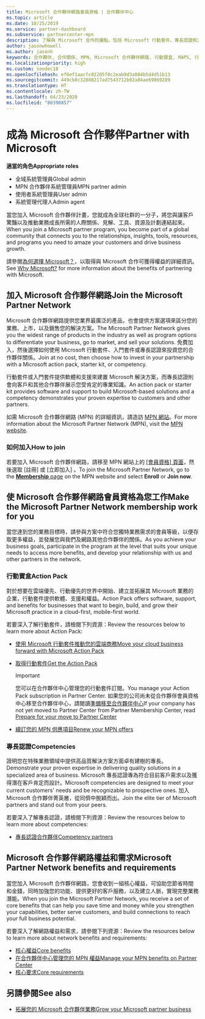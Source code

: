 ```yaml
---
title: Microsoft 合作夥伴網路會員資格 | 合作夥伴中心
ms.topic: article
ms.date: 10/25/2019
ms.service: partner-dashboard
ms.subservice: partnercenter-mpn
description: 了解與 Microsoft 合作的優點，包括 Microsoft 行動套件、專長認證和方案選項，可讓您的企業脫穎而出、走向市場並銷售您的解決方案。
author: jasonwhowell
ms.author: jasonh
keywords: 合作夥伴, 合作關係, MPN, Microsoft 合作夥伴網路, 行動寶盒, MAPS, 行動寶盒訂閱, 權益, MPN 權益, 會員資格, 銀級, 金級, 專長認證
ms.localizationpriority: high
ms.custom: seodec18
ms.openlocfilehash: ef6ef1aacfc02205f0c2eab9d3a084b5d4d51b13
ms.sourcegitcommit: 449cb8c32880217ad7543712b02a84ae69869289
ms.translationtype: HT
ms.contentlocale: zh-TW
ms.lasthandoff: 04/23/2020
ms.locfileid: "80390857"
---
```

# <a name="partner-with-microsoft"></a><span data-ttu-id="40422-104">成為 Microsoft 合作夥伴</span><span class="sxs-lookup"><span data-stu-id="40422-104">Partner with Microsoft</span></span>

<span data-ttu-id="40422-105">**適當的角色**</span><span class="sxs-lookup"><span data-stu-id="40422-105">**Appropriate roles**</span></span>
-   <span data-ttu-id="40422-106">全域系統管理員</span><span class="sxs-lookup"><span data-stu-id="40422-106">Global admin</span></span>
-   <span data-ttu-id="40422-107">MPN 合作夥伴系統管理員</span><span class="sxs-lookup"><span data-stu-id="40422-107">MPN partner admin</span></span>
-   <span data-ttu-id="40422-108">使用者系統管理員</span><span class="sxs-lookup"><span data-stu-id="40422-108">User admin</span></span>
-   <span data-ttu-id="40422-109">系統管理代理人</span><span class="sxs-lookup"><span data-stu-id="40422-109">Admin agent</span></span>

<span data-ttu-id="40422-110">當您加入 Microsoft 合作夥伴計畫，您就成為全球社群的一分子，將您與讓客戶驚豔以及推動業務成長所需的人際關係、見解、工具、資源及計劃連結起來。</span><span class="sxs-lookup"><span data-stu-id="40422-110">When you join a Microsoft partner program, you become part of a global community that connects you to the relationships, insights, tools, resources, and programs you need to amaze your customers and drive business growth.</span></span>

<span data-ttu-id="40422-111">請參閱[為何選擇 Microsoft？](https://partner.microsoft.com/business-opportunities/why-microsoft)，以取得與 Microsoft 合作可獲得權益的詳細資訊。</span><span class="sxs-lookup"><span data-stu-id="40422-111">See [Why Microsoft?](https://partner.microsoft.com/business-opportunities/why-microsoft) for more information about the benefits of partnering with Microsoft.</span></span> 

## <a name="join-the-microsoft-partner-network"></a><span data-ttu-id="40422-112">加入 Microsoft 合作夥伴網路</span><span class="sxs-lookup"><span data-stu-id="40422-112">Join the Microsoft Partner Network</span></span>

<!-- 12/5/18 The content below was copied and pasted directly from the Membership page of the MPN site (https://partner.microsoft.com/membership)-->

<span data-ttu-id="40422-113">Microsoft 合作夥伴網路提供您業界最廣泛的產品，也會提供方案選項來區分您的業務、上市，以及銷售您的解決方案。</span><span class="sxs-lookup"><span data-stu-id="40422-113">The Microsoft Partner Network gives you the widest range of products in the industry as well as program options to differentiate your business, go to market, and sell your solutions.</span></span> <span data-ttu-id="40422-114">免費加入，然後選擇如何使用 Microsoft 行動套件、入門套件或專長認證來投資您的合作夥伴關係。</span><span class="sxs-lookup"><span data-stu-id="40422-114">Join at no cost, then choose how to invest in your partnership with a Microsoft action pack, starter kit, or competency.</span></span>

<span data-ttu-id="40422-115">行動套件或入門套件提供軟體和支援來建置 Microsoft 解決方案，而專長認證則會向客戶和其他合作夥伴展示您受肯定的專業知識。</span><span class="sxs-lookup"><span data-stu-id="40422-115">An action pack or starter kit provides software and support to build Microsoft-based solutions and a competency demonstrates your proven expertise to customers and other partners.</span></span>

<span data-ttu-id="40422-116">如需 Microsoft 合作夥伴網路 (MPN) 的詳細資訊，請造訪 [MPN 網站](https://partner.microsoft.com/commercial)。</span><span class="sxs-lookup"><span data-stu-id="40422-116">For more information about the Microsoft Partner Network (MPN), visit the [MPN website](https://partner.microsoft.com/commercial).</span></span>

### <a name="how-to-join"></a><span data-ttu-id="40422-117">如何加入</span><span class="sxs-lookup"><span data-stu-id="40422-117">How to join</span></span>

<span data-ttu-id="40422-118">若要加入 Microsoft 合作夥伴網路，請移至 MPN 網站上的 [[會員資格]  頁面](https://partner.microsoft.com/membership)，然後選取 [註冊]  或 [立即加入]  。</span><span class="sxs-lookup"><span data-stu-id="40422-118">To join the Microsoft Partner Network, go to the [**Membership** page](https://partner.microsoft.com/membership) on the MPN website and select **Enroll** or **Join now**.</span></span>

## <a name="make-the-microsoft-partner-network-membership-work-for-you"></a><span data-ttu-id="40422-119">使 Microsoft 合作夥伴網路會員資格為您工作</span><span class="sxs-lookup"><span data-stu-id="40422-119">Make the Microsoft Partner Network membership work for you</span></span>

<!-- 10/25/2019 The content below content from the Membership pages of the MPN site (https://partner.microsoft.com/membership) and additional updated content.-->

<span data-ttu-id="40422-120">當您達到您的業務目標時，請參與方案中符合您獨特業務需求的會員等級，以便存取更多權益，並發展您與我們及網路其他合作夥伴的關係。</span><span class="sxs-lookup"><span data-stu-id="40422-120">As you achieve your business goals, participate in the program at the level that suits your unique needs to access more benefits, and develop your relationship with us and other partners in the network.</span></span>

### <a name="action-pack"></a><span data-ttu-id="40422-121">行動寶盒</span><span class="sxs-lookup"><span data-stu-id="40422-121">Action Pack</span></span>

<span data-ttu-id="40422-122">對於想要在雲端優先、行動優先的世界中開始、建立並拓展其 Microsoft 業務的企業，行動套件提供軟體、支援和權益。</span><span class="sxs-lookup"><span data-stu-id="40422-122">Action Pack offers software, support, and benefits for businesses that want to begin, build, and grow their Microsoft practice in a cloud-first, mobile-first world.</span></span> 

<span data-ttu-id="40422-123">若要深入了解行動套件，請檢閱下列資源：</span><span class="sxs-lookup"><span data-stu-id="40422-123">Review the resources below to learn more about Action Pack:</span></span>

- [<span data-ttu-id="40422-124">使用 Microsoft 行動套件推動您的雲端商務</span><span class="sxs-lookup"><span data-stu-id="40422-124">Move your cloud business forward with Microsoft Action Pack</span></span>](https://partner.microsoft.com/membership/action-pack)

- [<span data-ttu-id="40422-125">取得行動套件</span><span class="sxs-lookup"><span data-stu-id="40422-125">Get the Action Pack</span></span>](mpn-get-action-pack.md)
  
    >[!IMPORTANT]
    ><span data-ttu-id="40422-126">您可以在合作夥伴中心管理您的行動套件訂閱。</span><span class="sxs-lookup"><span data-stu-id="40422-126">You manage your Action Pack subscription in Partner Center.</span></span> <span data-ttu-id="40422-127">如果您的公司尚未從合作夥伴會員資格中心移至合作夥伴中心，請閱讀[準備移至合作夥伴中心](prepare-pmc-pc-migration.md)</span><span class="sxs-lookup"><span data-stu-id="40422-127">If your company has not yet moved to Partner Center from Partner Membership Center, read [Prepare for your move to Partner Center](prepare-pmc-pc-migration.md)</span></span>  

- [<span data-ttu-id="40422-128">續訂您的 MPN 供應項目</span><span class="sxs-lookup"><span data-stu-id="40422-128">Renew your MPN offers</span></span>](renew-mpn-offers.md)

### <a name="competencies"></a><span data-ttu-id="40422-129">專長認證</span><span class="sxs-lookup"><span data-stu-id="40422-129">Competencies</span></span>

<span data-ttu-id="40422-130">證明您在特殊業務領域中提供高品質解決方案方面卓有建樹的專長。</span><span class="sxs-lookup"><span data-stu-id="40422-130">Demonstrate your proven expertise in delivering quality solutions in a specialized area of business.</span></span> <span data-ttu-id="40422-131">Microsoft 專長認證專為符合目前客戶需求以及獲得潛在客戶肯定而設計。</span><span class="sxs-lookup"><span data-stu-id="40422-131">Microsoft competencies are designed to meet your current customers' needs and be recognizable to prospective ones.</span></span> <span data-ttu-id="40422-132">加入 Microsoft 合作夥伴菁英層，從同儕中脫穎而出。</span><span class="sxs-lookup"><span data-stu-id="40422-132">Join the elite tier of Microsoft partners and stand out from your peers.</span></span>

<span data-ttu-id="40422-133">若要深入了解專長認證，請檢閱下列資源：</span><span class="sxs-lookup"><span data-stu-id="40422-133">Review the resources below to learn more about competencies:</span></span>

- [<span data-ttu-id="40422-134">專長認證合作夥伴</span><span class="sxs-lookup"><span data-stu-id="40422-134">Competency partners</span></span>](https://partner.microsoft.com/membership/competencies)

## <a name="microsoft-partner-network-benefits-and-requirements"></a><span data-ttu-id="40422-135">Microsoft 合作夥伴網路權益和需求</span><span class="sxs-lookup"><span data-stu-id="40422-135">Microsoft Partner Network benefits and requirements</span></span>

<span data-ttu-id="40422-136">當您加入 Microsoft 合作夥伴網路，您會收到一組核心權益，可協助您節省時間和金錢，同時加強您的功能、提供更好的客戶服務，以及建立人脈，實現完整業務潛能。</span><span class="sxs-lookup"><span data-stu-id="40422-136">When you join the Microsoft Partner Network, you receive a set of core benefits that can help you save time and money while you strengthen your capabilities, better serve customers, and build connections to reach your full business potential.</span></span>

<span data-ttu-id="40422-137">若要深入了解網路權益和需求，請參閱下列資源：</span><span class="sxs-lookup"><span data-stu-id="40422-137">Review the resources below to learn more about network benefits and requirements:</span></span>

- [<span data-ttu-id="40422-138">核心權益</span><span class="sxs-lookup"><span data-stu-id="40422-138">Core benefits</span></span>](https://partner.microsoft.com/membership/core-benefits#simple-tab-content-1)
- [<span data-ttu-id="40422-139">在合作夥伴中心管理您的 MPN 權益</span><span class="sxs-lookup"><span data-stu-id="40422-139">Manage your MPN benefits on Partner Center</span></span>](manage-your-partner-network-benefits.md)
- [<span data-ttu-id="40422-140">核心要求</span><span class="sxs-lookup"><span data-stu-id="40422-140">Core requirements</span></span>](https://partner.microsoft.com/membership/core-benefits#simple-tab-content-2)

## <a name="see-also"></a><span data-ttu-id="40422-141">另請參閱</span><span class="sxs-lookup"><span data-stu-id="40422-141">See also</span></span>
- [<span data-ttu-id="40422-142">拓展您的 Microsoft 合作夥伴業務</span><span class="sxs-lookup"><span data-stu-id="40422-142">Grow your Microsoft partner business</span></span>](grow-your-business.md)
